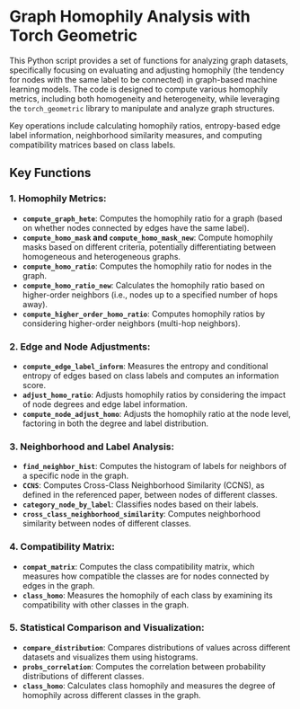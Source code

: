 # Graph Homophily Analysis with Torch Geometric

This Python script provides a set of functions for analyzing graph datasets, specifically focusing on evaluating and adjusting homophily (the tendency for nodes with the same label to be connected) in graph-based machine learning models. The code is designed to compute various homophily metrics, including both homogeneity and heterogeneity, while leveraging the `torch_geometric` library to manipulate and analyze graph structures.

Key operations include calculating homophily ratios, entropy-based edge label information, neighborhood similarity measures, and computing compatibility matrices based on class labels.

## Key Functions

### 1. Homophily Metrics:

- **`compute_graph_hete`**: Computes the homophily ratio for a graph (based on whether nodes connected by edges have the same label).
- **`compute_homo_mask` and `compute_homo_mask_new`**: Compute homophily masks based on different criteria, potentially differentiating between homogeneous and heterogeneous graphs.
- **`compute_homo_ratio`**: Computes the homophily ratio for nodes in the graph.
- **`compute_homo_ratio_new`**: Calculates the homophily ratio based on higher-order neighbors (i.e., nodes up to a specified number of hops away).
- **`compute_higher_order_homo_ratio`**: Computes homophily ratios by considering higher-order neighbors (multi-hop neighbors).

### 2. Edge and Node Adjustments:

- **`compute_edge_label_inform`**: Measures the entropy and conditional entropy of edges based on class labels and computes an information score.
- **`adjust_homo_ratio`**: Adjusts homophily ratios by considering the impact of node degrees and edge label information.
- **`compute_node_adjust_homo`**: Adjusts the homophily ratio at the node level, factoring in both the degree and label distribution.

### 3. Neighborhood and Label Analysis:

- **`find_neighbor_hist`**: Computes the histogram of labels for neighbors of a specific node in the graph.
- **`CCNS`**: Computes Cross-Class Neighborhood Similarity (CCNS), as defined in the referenced paper, between nodes of different classes.
- **`category_node_by_label`**: Classifies nodes based on their labels.
- **`cross_class_neighborhood_similarity`**: Computes neighborhood similarity between nodes of different classes.

### 4. Compatibility Matrix:

- **`compat_matrix`**: Computes the class compatibility matrix, which measures how compatible the classes are for nodes connected by edges in the graph.
- **`class_homo`**: Measures the homophily of each class by examining its compatibility with other classes in the graph.

### 5. Statistical Comparison and Visualization:

- **`compare_distribution`**: Compares distributions of values across different datasets and visualizes them using histograms.
- **`probs_correlation`**: Computes the correlation between probability distributions of different classes.
- **`class_homo`**: Calculates class homophily and measures the degree of homophily across different classes in the graph.
